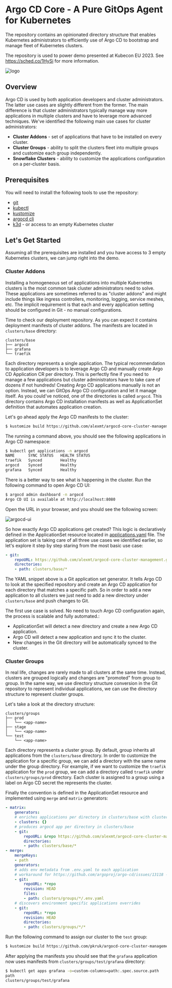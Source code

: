 # Argo CD Core - A Pure GitOps Agent for Kubernetes

The repository contains an opinionated directory structure that enables Kubernetes administrators to efficiently use of Argo CD to bootstrap
and manage fleet of Kubernetes clusters.

The repository is used to power demo presented at Kubecon EU 2023. See https://sched.co/1HySi for more information.

![logo](logo.png)

## Overview

Argo CD is used by both application developers and cluster administrators. The latter use cases are slightly different from the former.
The main difference is that cluster administrators typically manage way more applications in multiple clusters and have to leverage more advanced techniques.
We've identified the following main use cases for cluster administrators:

* **Cluster Addons** - set of applications that have to be installed on every cluster.
* **Cluster Groups** - ability to split the clusters fleet into multiple groups and customize each group independently.
* **Snowflake Clusters** - ability to customize the applications configuration on a per-cluster basis.

## Prerequisites

You will need to install the following tools to use the repository:

* [git](https://git-scm.com/)
* [kubectl](https://kubernetes.io/docs/tasks/tools/install-kubectl/)
* [kustomize](https://kubernetes-sigs.github.io/kustomize/installation/)
* [argocd cli](https://argo-cd.readthedocs.io/en/stable/getting_started/#2-download-argo-cd-cli)
* [k3d](https://k3d.io/) - or access to an empty Kubernetes cluster

## Let's Get Started

Assuming all the prerequisites are installed and you have access to 3 empty Kubernetes clusters, we can jump right into the demo.

### Cluster Addons

Installing a homogeneous set of applications into multiple Kubernetes clusters is the most common task cluster administrators need to solve. These applications are sometimes
referred to as "cluster addons" and might include things like ingress controllers, monitoring, logging, service meshes, etc. The implicit requirement is that each and every
application setting should be configured in Git - no manual configurations.

Time to check our deployment repository. As you can expect it contains deployment manifests of cluster addons. The manifests are located in `clusters/base` directory:

```
clusters/base
├── argocd
├── grafana
└── traefik
```

Each directory represents a single application. The typical recommendation to application developers is to leverage Argo CD and manually create Argo CD Application CR per directory.
This is perfectly fine if you need to manage a few applications but cluster administrators have to take care of dozens if not hundreds! Creating Argo CD applications manually is not an option.
Instead, we can GitOps Argo CD configuration and let it manage itself. As you could've noticed, one of the directories is called `argocd`. This directory contains Argo CD installation manifests
as well as ApplicationSet definition that automates application creation.

Let's go ahead apply the Argo CD manifests to the cluster:

```bash
$ kustomize build https://github.com/alexmt/argocd-core-cluster-management//clusters/base/argocd | kubectl apply -f -
```

The running a command above, you should see the following applications in Argo CD namespace:

```bash
$ kubectl get applications -n argocd
NAME      SYNC STATUS   HEALTH STATUS
traefik   Synced        Healthy
argocd    Synced        Healthy
grafana   Synced        Healthy
```

There is a better way to see what is happening in the cluster. Run the following command to open Argo CD UI:

```bash 
$ argocd admin dashboard -n argocd
Argo CD UI is available at http://localhost:8080
```

Open the URL in your browser, and you should see the following screen:

![argocd-ui](argocd-ui.png)

So how exactly Argo CD applications get created? This logic is declaratively defined in the ApplicationSet resource located in
[applications.yaml](https://github.com/alexmt/argocd-core-cluster-management/blob/master/clusters/base/argocd/applications.yaml) file. The application set
is taking care of all three use cases we identified earlier, so let's explore it step by step staring from the most basic use case:


```yaml
- git:
    repoURL: https://github.com/alexmt/argocd-core-cluster-management.git
    directories:
    - path: clusters/base/*
```

The YAML snippet above is a Git application set generator. It tells Argo CD to look at the specified repository and create an Argo CD
application for each directory that matches a specific path. So in order to add a new application to all clusters we just need to add a new directory
under `clusters/base` and push changes to Git.


The first use case is solved. No need to touch Argo CD configuration again, the process is scalable and fully automated.:

* ApplicationSet will detect a new directory and create a new Argo CD application.
* Argo CD will detect a new application and sync it to the cluster.
* New changes in the Git directory will be automatically synced to the cluster.

### Cluster Groups

In real life, changes are rarely made to all clusters at the same time. Instead, clusters are grouped logically and changes are "promoted" from group to group. In the same way, we use directory structure conversion in the Git repository to represent individual applications, we can use the directory structure to represent cluster groups.

Let's take a look at the directory structure:

```
clusters/groups
├── prod
│   └── <app-name>
├── stage
│   └── <app-name>
└── test
    └── <app-name>
```

Each directory represents a cluster group. By default, group inherits all applications from the `clusters/base` directory. In order to
customize the application for a specific group, we can add a directory with the same name under the group directory. For example, if we want to customize the `traefik` application for the `prod` group, we can add a directory called `traefik` under `clusters/groups/prod` directory. Each cluster is assigned to
a group using a label on Argo CD secret the represents the cluster.

Finally the convention is defined in the ApplicationSet resource and implemented using `merge` and `matrix` generators:

```yaml
- matrix:
    generators:
    # enriches applications per directory in clusters/base with cluster labels
    - clusters: {}
    # produces argocd app per directory in clusters/base
    - git:
        repoURL: &repo https://github.com/alexmt/argocd-core-cluster-management.git
        directories:
        - path: clusters/base/*
- merge:
    mergeKeys:
    - path
    generators:
    # adds env metadata from .env.yaml to each application
    # workaround for https://github.com/argoproj/argo-cd/issues/13118 - should use env directory name instead
    - git:
        repoURL: *repo
        revision: HEAD
        files:
        - path: clusters/groups/*/.env.yaml
    # discovers environment specific applications overrides
    - git:
        repoURL: *repo
        revision: HEAD
        directories:
        - path: clusters/groups/*/*
```

Run the following command to assign our cluster to the `test` group:


```bash
$ kustomize build https://github.com/pkruk/argocd-core-cluster-management//clusters/groups/test/argocd | kubectl apply -f -
```

After applying the manifests you should see that the `grafana` application now uses manifests from `clusters/groups/test/grafana` directory:

```bash
$ kubectl get apps grafana -o=custom-columns=path:.spec.source.path
path
clusters/groups/test/grafana
```
